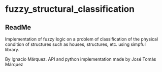 # fuzzy_structural_classification


## ReadMe

Implementation of fuzzy logic on a
problem of classification of the physical condition
of structures such as houses, structures, etc. using simpful library.

By Ignacio Márquez. API and python implementation made by José Tomás Márquez
